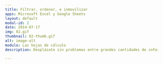 ```yaml
---
title: Filtrar, ordenar, e inmovilizar
apps: Microsoft Excel y Google Sheets
layout: default
modal-id: 2
date: 2014-07-17
img: 02.gif
thumbnail: 02-thumb.gif
alt: image-alt
modulo: Las hojas de cálculo
description: Desplázate sin problemas entre grandes cantidades de información, ve solo lo que necesites sin modificar el contenido y personaliza tu vista.

---
```

